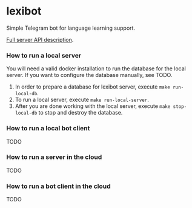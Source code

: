 # lexibot

Simple Telegram bot for language learning support.

[Full server API description](docs/api_description.md).

### How to run a local server

You will need a valid docker installation to run the database for the local server. If you want to configure the
database manually, see TODO.

1. In order to prepare a database for lexibot server, execute `make run-local-db`.
1. To run a local server, execute `make run-local-server`.
1. After you are done working with the local server, execute `make stop-local-db` to stop and destroy the database.

### How to run a local bot client

TODO

### How to run a server in the cloud

TODO

### How to run a bot client in the cloud

TODO
